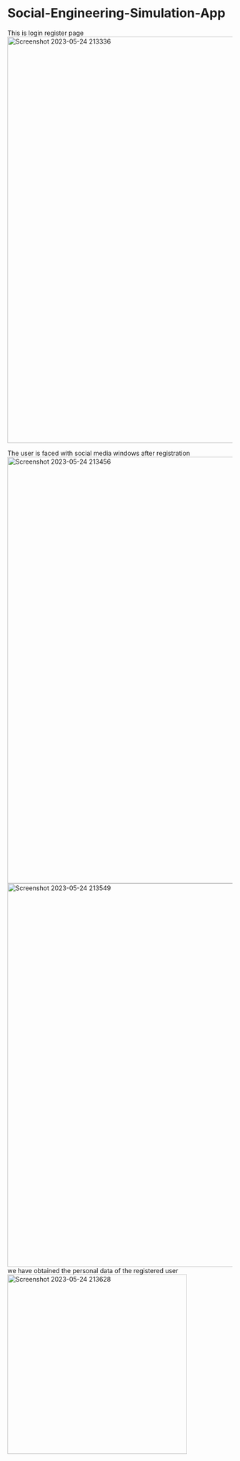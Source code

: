 # Social-Engineering-Simulation-App
This is login register page
<img width="910" alt="Screenshot 2023-05-24 213336" src="https://github.com/ElnurAliyev07/Social-Engineering-Simulation-App/assets/115114253/80e93c7e-0eae-4c8c-b790-fd800351cc19">

The user is faced with social media windows after registration
<img width="955" alt="Screenshot 2023-05-24 213456" src="https://github.com/ElnurAliyev07/Social-Engineering-Simulation-App/assets/115114253/ff4e3bb0-c570-4ee0-a126-efa54a1952dc">
<img width="859" alt="Screenshot 2023-05-24 213549" src="https://github.com/ElnurAliyev07/Social-Engineering-Simulation-App/assets/115114253/6271a282-aa13-4d65-8aac-0e47b935ffda">
we have obtained the personal data of the registered user
<img width="402" alt="Screenshot 2023-05-24 213628" src="https://github.com/ElnurAliyev07/Social-Engineering-Simulation-App/assets/115114253/8d4d0cb5-44fb-4e6a-a916-540a52f075e4">

